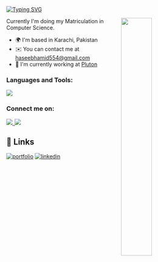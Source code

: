 [![Typing SVG](https://readme-typing-svg.demolab.com?font=Fira+Code&pause=1000&color=094EFF&multiline=true&width=435&height=60&lines=Hi%2C+My+name+is+Abdul+Haseeb;I'm+a+Blockchain+Developer+)](https://git.io/typing-svg)

<img width="40%" src="https://r7q6w9z6.rocketcdn.me/career/wp-content/uploads/2020/03/hello.gif" align="right" />

Currently I'm doing my Matriculation in Computer Science.

* 🌍  I'm based in Karachi, Pakistan
* ✉️  You can contact me at [haseebhamid554@gmail.com](mailto:haseebhamid554@gmail.com)
* 🚀  I'm currently working at [Pluton](https://pluton.ltd)


### Languages and Tools:

<p align="left">
    <img src="https://skillicons.dev/icons?i=js,html,css,bootstrap,react,solidity,nodejs,bash,powershell,github,vscode&perline=8"/>
</p>

### Connect me on:

<p align="left">
    <a href="https://www.linkedin.com/in/abdul-haseeb-hamid-83039923a" target="_blank" rel="noreferrer">
        <img src="https://skillicons.dev/icons?i=linkedin"/>&thinsp;
  </a>
    <a href="https://www.instagram.com/_haseebbbb_" target="_blank" rel="noreferrer">
     <img src="https://skillicons.dev/icons?i=instagram"/>
  </a>
    
</p>

## 🔗 Links
[![portfolio](https://img.shields.io/badge/my_portfolio-000?style=for-the-badge&logo=ko-fi&logoColor=white)](https://haseeb-dev.surge.sh)
[![linkedin](https://img.shields.io/badge/linkedin-0A66C2?style=for-the-badge&logo=linkedin&logoColor=white)](https://www.linkedin.com/in/abdul-haseeb-hamid-83039923a/)
